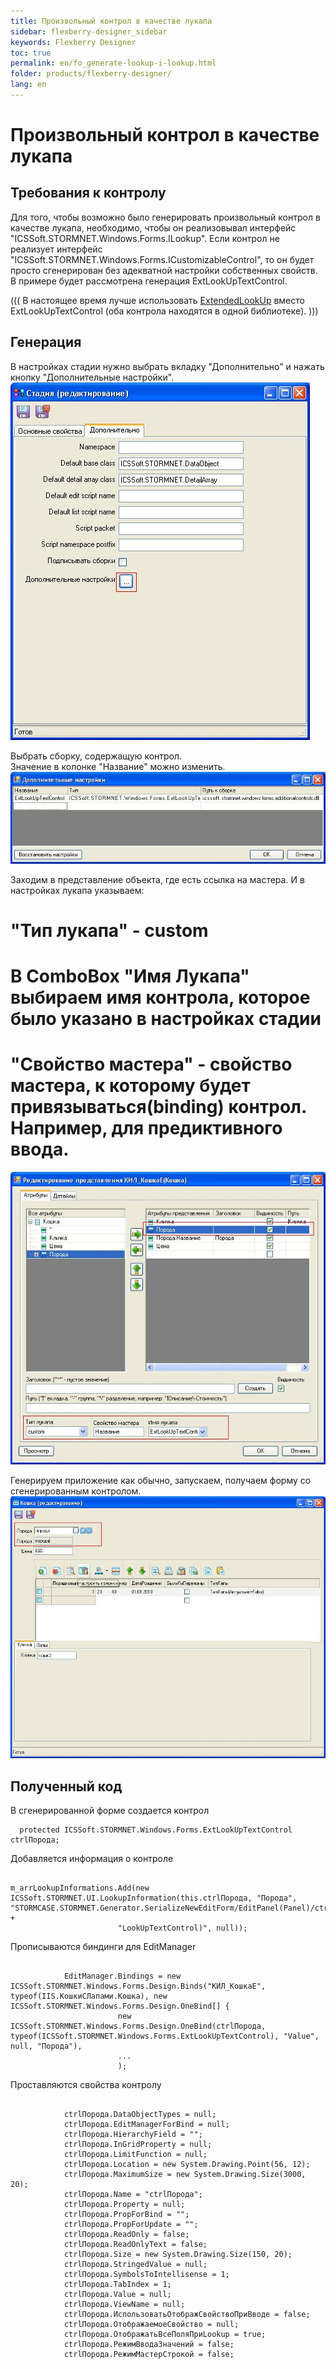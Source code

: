 ```yaml
---
title: Произвольный контрол в качестве лукапа
sidebar: flexberry-designer_sidebar
keywords: Flexberry Designer
toc: true
permalink: en/fo_generate-lookup-i-lookup.html
folder: products/flexberry-designer/
lang: en
---
```


# Произвольный контрол в качестве лукапа

## Требования к контролу
Для того, чтобы возможно было генерировать произвольный контрол в качестве лукапа, необходимо, чтобы он реализовывал интерфейс "ICSSoft.STORMNET.Windows.Forms.ILookup". Если контрол не реализует интерфейс "ICSSoft.STORMNET.Windows.Forms.ICustomizableControl", то он будет просто сгенерирован без адекватной настройки собственных свойств.
<br />
В примере будет рассмотрена генерация ExtLookUpTextControl.


(((
<msg type=warning>
В настоящее время лучше использовать [ExtendedLookUp](fw_extended-lookup.html) вместо ExtLookUpTextControl (оба контрола находятся в одной библиотеке). 
</msg>
)))


## Генерация
В настройках стадии нужно выбрать вкладку "Дополнительно" и нажать кнопку "Дополнительные настройки".
![](/images/pages/img/CaseberryTool/ILookUpControl/1.JPG)

Выбрать сборку, содержащую контрол.
<br />
Значение в колонке "Название" можно изменить.
![](/images/pages/img/CaseberryTool/ILookUpControl/2.JPG)

Заходим в представление объекта, где есть ссылка на мастера. И в настройках лукапа указываем:
# "Тип лукапа" - custom
# В ComboBox "Имя Лукапа" выбираем имя контрола, которое было указано в настройках стадии
# "Свойство мастера" - свойство мастера, к которому будет привязываться(binding) контрол. Например, для предиктивного ввода.
![](/images/pages/img/CaseberryTool/ILookUpControl/3.JPG)

Генерируем приложение как обычно, запускаем, получаем форму со сгенерированным контролом.
![](/images/pages/img/CaseberryTool/ILookUpControl/4.JPG)


## Полученный код
В сгенерированной форме создается контрол
```
  protected ICSSoft.STORMNET.Windows.Forms.ExtLookUpTextControl ctrlПорода;
```

Добавляется информация о контроле
```

m_arrLookupInformations.Add(new ICSSoft.STORMNET.UI.LookupInformation(this.ctrlПорода, "Порода", "STORMCASE.STORMNET.Generator.SerializeNewEditForm/EditPanel(Panel)/ctrlПорода(Ext" +
                        "LookUpTextControl)", null));
```

Прописываются биндинги для EditManager
```

            EditManager.Bindings = new ICSSoft.STORMNET.Windows.Forms.Design.Binds("КИЛ_КошкаE", typeof(IIS.КошкиСЛапами.Кошка), new ICSSoft.STORMNET.Windows.Forms.Design.OneBind[] {
                        new ICSSoft.STORMNET.Windows.Forms.Design.OneBind(ctrlПорода, typeof(ICSSoft.STORMNET.Windows.Forms.ExtLookUpTextControl), "Value", null, "Порода"),
                        ...
                        );

```

Проставляются свойства контролу
```

            ctrlПорода.DataObjectTypes = null;
            ctrlПорода.EditManagerForBind = null;
            ctrlПорода.HierarchyField = "";
            ctrlПорода.InGridProperty = null;
            ctrlПорода.LimitFunction = null;
            ctrlПорода.Location = new System.Drawing.Point(56, 12);
            ctrlПорода.MaximumSize = new System.Drawing.Size(3000, 20);
            ctrlПорода.Name = "ctrlПорода";
            ctrlПорода.Property = null;
            ctrlПорода.PropForBind = "";
            ctrlПорода.PropForUpdate = "";
            ctrlПорода.ReadOnly = false;
            ctrlПорода.ReadOnlyText = false;
            ctrlПорода.Size = new System.Drawing.Size(150, 20);
            ctrlПорода.StringedValue = null;
            ctrlПорода.SymbolsToIntellisense = 1;
            ctrlПорода.TabIndex = 1;
            ctrlПорода.Value = null;
            ctrlПорода.ViewName = null;
            ctrlПорода.ИспользоватьОтображСвойствоПриВводе = false;
            ctrlПорода.ОтображаемоеСвойство = null;
            ctrlПорода.ОтображатьВсеПоляПриLookup = true;
            ctrlПорода.РежимВводаЗначений = false;
            ctrlПорода.РежимМастерСтрокой = false;
```
